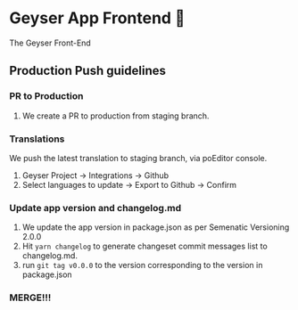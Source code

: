 # Geyser App Frontend 🌊

The Geyser Front-End


## Production Push guidelines


### PR to Production
1. We create a PR to production from staging branch.

### Translations
We push the latest translation to staging branch, via poEditor console.
1. Geyser Project -> Integrations -> Github
2. Select languages to update -> Export to Github -> Confirm

### Update app version and changelog.md
1. We update the app version in package.json as per Semenatic Versioning 2.0.0
2. Hit `yarn changelog` to generate changeset commit messages list to changelog.md.
3. run `git tag v0.0.0` to the version corresponding to the version in package.json


### MERGE!!!
